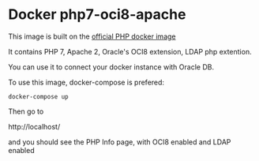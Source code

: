 # Docker php7-oci8-apache

This image is built on the [official PHP docker image](https://hub.docker.com/_/php/)

It contains PHP 7, Apache 2, Oracle's OCI8 extension, LDAP php extention.

You can use it to connect your docker instance with Oracle DB.

To use this image, docker-compose is prefered:

```
docker-compose up
```

Then go to 

http://localhost/

and you should see the PHP Info page, with OCI8 enabled and LDAP enabled
